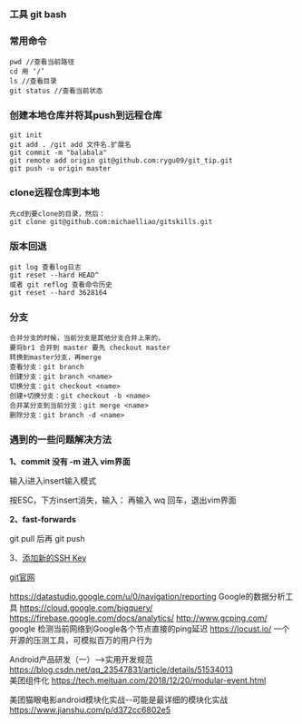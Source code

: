 ### 工具 git bash
### 常用命令  

    pwd //查看当前路径  
    cd 用 ‘/’  
    ls //查看目录  
    git status //查看当前状态  

### 创建本地仓库并将其push到远程仓库

    git init  
    git add . /git add 文件名.扩展名  
    git commit -m "balabala"  
    git remote add origin git@github.com:rygu09/git_tip.git  
    git push -u origin master  

### clone远程仓库到本地
    先cd到要clone的目录，然后：
    git clone git@github.com:michaelliao/gitskills.git

### 版本回退
    git log 查看log日志  
    git reset --hard HEAD^  
    或者 git reflog 查看命令历史  
    git reset --hard 3628164

### 分支
    合并分支的时候，当前分支是其他分支合并上来的，
    要将br1 合并到 master 要先 checkout master
    转换到master分支，再merge  
    查看分支：git branch  
    创建分支：git branch <name>  
    切换分支：git checkout <name>  
    创建+切换分支：git checkout -b <name>  
    合并某分支到当前分支：git merge <name>  
    删除分支：git branch -d <name> 
    
### 遇到的一些问题解决方法

**1、commit 没有 -m 进入 vim界面**

输入i进入insert输入模式

按ESC，下方insert消失，输入： 再输入 wq  回车，退出vim界面

**2、fast-forwards**

git pull 后再 git push

3、[添加新的SSH Key](https://www.cnblogs.com/superGG1990/p/6844952.html)

[git官网](https://help.github.com/articles/adding-a-new-ssh-key-to-your-github-account/)

https://datastudio.google.com/u/0/navigation/reporting   Google的数据分析工具
https://cloud.google.com/bigquery/
https://firebase.google.com/docs/analytics/
http://www.gcping.com/ google 检测当前网络到Google各个节点直接的ping延迟
https://locust.io/   一个开源的压测工具，可模拟百万的用户行为


Android产品研发（一）-->实用开发规范   https://blog.csdn.net/qq_23547831/article/details/51534013  
美团组件化  https://tech.meituan.com/2018/12/20/modular-event.html

美团猫眼电影android模块化实战--可能是最详细的模块化实战 https://www.jianshu.com/p/d372cc6802e5
